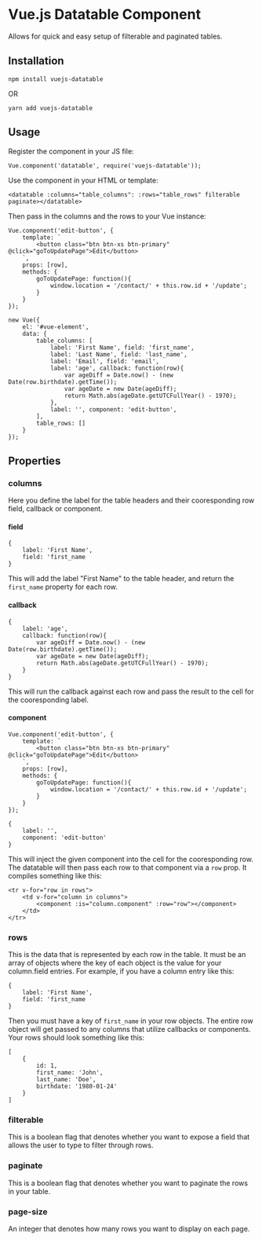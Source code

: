 # Vue.js Datatable Component

Allows for quick and easy setup of filterable and paginated tables.

## Installation

```
npm install vuejs-datatable
```

OR

```
yarn add vuejs-datatable
```

## Usage

Register the component in your JS file:

```
Vue.component('datatable', require('vuejs-datatable'));
```

Use the component in your HTML or template:

```
<datatable :columns="table_columns": :rows="table_rows" filterable paginate></datatable>
```

Then pass in the columns and the rows to your Vue instance:

```
Vue.component('edit-button', {
	template: `
		<button class="btn btn-xs btn-primary" @click="goToUpdatePage">Edit</button>
	`,
	props: [row],
	methods: {
		goToUpdatePage: function(){
			window.location = '/contact/' + this.row.id + '/update';
		}
	}
});

new Vue({
	el: '#vue-element',
	data: {
		table_columns: [
			label: 'First Name', field: 'first_name',
			label: 'Last Name', field: 'last_name',
			label: 'Email', field: 'email',
			label: 'age', callback: function(row){
				var ageDiff = Date.now() - (new Date(row.birthdate).getTime());
				var ageDate = new Date(ageDiff);
				return Math.abs(ageDate.getUTCFullYear() - 1970);
			},
			label: '', component: 'edit-button',
		],
		table_rows: []
	}
});
```

## Properties

### columns

Here you define the label for the table headers and their cooresponding row field, callback or component.

#### field

```
{
	label: 'First Name',
	field: 'first_name
}
```

This will add the label "First Name" to the table header, and return the `first_name` property for each row.

#### callback

```
{
	label: 'age',
	callback: function(row){
		var ageDiff = Date.now() - (new Date(row.birthdate).getTime());
		var ageDate = new Date(ageDiff);
		return Math.abs(ageDate.getUTCFullYear() - 1970);
	}
}
```

This will run the callback against each row and pass the result to the cell for the cooresponding label.

#### component

```
Vue.component('edit-button', {
	template: `
		<button class="btn btn-xs btn-primary" @click="goToUpdatePage">Edit</button>
	`,
	props: [row],
	methods: {
		goToUpdatePage: function(){
			window.location = '/contact/' + this.row.id + '/update';
		}
	}
});
```

```
{
	label: '',
	component: 'edit-button'
}
```

This will inject the given component into the cell for the cooresponding row. The datatable will then pass each row to that component via a `row` prop. It compiles something like this:

```
<tr v-for="row in rows">
	<td v-for="column in columns">
		<component :is="column.component" :row="row"></component>
	</td>
</tr>
```

### rows

This is the data that is represented by each row in the table. It must be an array of objects where the key of each object is the value for your column.field entries. For example, if you have a column entry like this:

```
{
	label: 'First Name',
	field: 'first_name
}
```

Then you must have a key of `first_name` in your row objects. The entire row object will get passed to any columns that utilize callbacks or components. Your rows should look something like this:

```
[
	{
		id: 1,
		first_name: 'John',
		last_name: 'Doe',
		birthdate: '1980-01-24'
	}
]
```

### filterable

This is a boolean flag that denotes whether you want to expose a field that allows the user to type to filter through rows.

### paginate

This is a boolean flag that denotes whether you want to paginate the rows in your table.

### page-size

An integer that denotes how many rows you want to display on each page.
